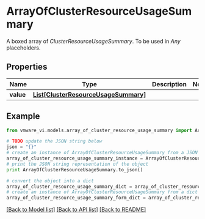 # ArrayOfClusterResourceUsageSummary

A boxed array of *ClusterResourceUsageSummary*. To be used in *Any* placeholders. 

## Properties
Name | Type | Description | Notes
------------ | ------------- | ------------- | -------------
**value** | [**List[ClusterResourceUsageSummary]**](ClusterResourceUsageSummary.md) |  | 

## Example

```python
from vmware_vi.models.array_of_cluster_resource_usage_summary import ArrayOfClusterResourceUsageSummary

# TODO update the JSON string below
json = "{}"
# create an instance of ArrayOfClusterResourceUsageSummary from a JSON string
array_of_cluster_resource_usage_summary_instance = ArrayOfClusterResourceUsageSummary.from_json(json)
# print the JSON string representation of the object
print ArrayOfClusterResourceUsageSummary.to_json()

# convert the object into a dict
array_of_cluster_resource_usage_summary_dict = array_of_cluster_resource_usage_summary_instance.to_dict()
# create an instance of ArrayOfClusterResourceUsageSummary from a dict
array_of_cluster_resource_usage_summary_form_dict = array_of_cluster_resource_usage_summary.from_dict(array_of_cluster_resource_usage_summary_dict)
```
[[Back to Model list]](../README.md#documentation-for-models) [[Back to API list]](../README.md#documentation-for-api-endpoints) [[Back to README]](../README.md)


